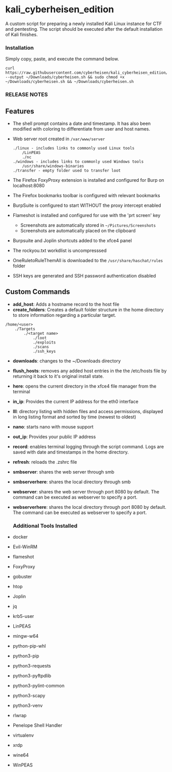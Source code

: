 # kali_cyberheisen_edition
A custom script for preparing a newly installed Kali Linux instance for CTF and pentesting.  The script should be executed after the default installation of Kali finishes.

### Installation ### 
Simply copy, paste, and execute the command below.  
```
curl https://raw.githubusercontent.com/cyberheisen/kali_cyberheisen_edition/11182021/cyberheisen.sh --output ~/Downloads/cyberheisen.sh && sudo chmod +x ~/Downloads/cyberheisen.sh && ~/Downloads/cyberheisen.sh  
```
### RELEASE NOTES ###

## Features ## 
* The shell prompt contains a date and timestamp.  It has also been modified with coloring to differentiate from user and host names.    

* Web server root created in `/var/www/server`   
  ```
  ./linux - includes links to commonly used Linux tools  
      /LinPEAS  
      ./nc  
  ./windows - includes links to commonly used Windows tools  
      /usr/share/windows-binaries
  ./transfer - empty folder used to transfer loot
  ```

* The Firefox FoxyProxy extension is installed and configured for Burp on localhost:8080  
* The Firefox bookmarks toolbar is configured with relevant bookmarks  
* BurpSuite is configured to start WITHOUT the proxy intercept enabled   
* Flameshot is installed and configured for use with the 'prt screen' key  
    * Screenshots are automatically stored in `~/Pictures/Screenshots`  
    * Screenshots are automatically placed on the clipboard      
* Burpsuite and Joplin shortcuts added to the xfce4 panel    
* The rockyou.txt workdlist is uncompresssed  
* OneRuletoRuleThemAll is downloaded to the `/usr/share/haschat/rules` folder  
* SSH keys are generated and SSH password authentication disabled  

## Custom Commands  
* **add_host**: Adds a hostname record to the host file 
* **create_folders**: Creates a default folder structure in the home directory to store information regarding a particular target. 
```
/home/<user>  
    ./Targets  
        ./<target name>  
            ./loot  
            ./exploits  
            ./scans  
            ./ssh_keys   
```
* **downloads**: changes to the ~/Downloads directory  
* **flush_hosts**: removes any added host entries in the the /etc/hosts file by returning it back to it's original install state.
* **here**: opens the current directory in the xfce4 file manager from the terminal     
* **in_ip**: Provides the current IP address for the eth0 interface  
* **lll**: directory listing with hidden files and access permissions, displayed in long listing format and sorted by time (newest to oldest)    
* **nano**: starts nano with mouse support  
* **out_ip**: Provides your public IP address  
* **record**: enables terminal logging through the script command.  Logs are saved with date and timestamps in the home directory.    
* **refresh**: reloads the .zshrc file  
* **smbserver**: shares the web server through smb  
* **smbserverhere**: shares the local directory through smb  
* **webserver**: shares the web server through port 8080 by default.  The command can be executed as webserver <port> to specify a port.  
* **webserverhere**: shares the local directory through port 8080 by default.  The command can be executed as webserver <port> to specify a port.    
  
  ### Additional Tools Installed ###

* docker  
* Evil-WinRM  
* flameshot  
* FoxyProxy  
* gobuster  
* htop  
* Joplin   
* jq  
* krb5-user  
* LinPEAS  
* mingw-w64  
* python-pip-whl  
* python3-pip  
* python3-requests  
* python3-pyftpdlib  
* python3-pylint-common  
* python3-scapy  
* python3-venv  
* rlwrap  
* Penelope Shell Handler  
* virtualenv  
* xrdp  
* wine64  
* WinPEAS  


  
